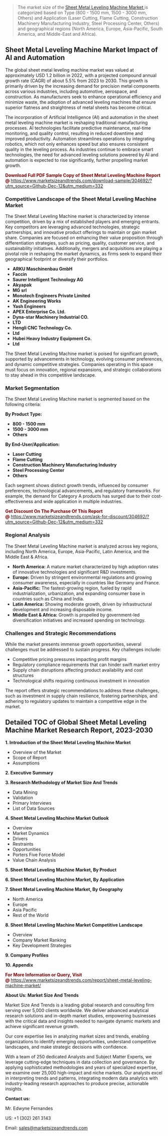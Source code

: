 <blockquote><p>The market size of the <a href="https://www.marketsizeandtrends.com/download-sample/304692/?utm_source=Github-Dec-12&amp;utm_medium=332" target="_blank">Sheet Metal Leveling Machine Market </a>is categorized based on Type (800 - 1500 mm, 1500 - 3000 mm, Others) and Application (Laser Cutting, Flame Cutting, Construction Machinery Manufacturing Industry, Steel Processing Center, Others) and geographical regions (North America, Europe, Asia-Pacific, South America, and Middle-East and Africa).</p></blockquote><p><h2>Sheet Metal Leveling Machine Market Impact of AI and Automation</h2><p>The global sheet metal leveling machine market was valued at approximately USD 1.2 billion in 2022, with a projected compound annual growth rate (CAGR) of about 5.5% from 2023 to 2030. This growth is primarily driven by the increasing demand for precision metal components across various industries, including automotive, aerospace, and construction. As manufacturers seek to enhance operational efficiency and minimize waste, the adoption of advanced leveling machines that ensure superior flatness and straightness of metal sheets has become critical.</p><p>The incorporation of Artificial Intelligence (AI) and automation in the sheet metal leveling machine market is reshaping traditional manufacturing processes. AI technologies facilitate predictive maintenance, real-time monitoring, and quality control, resulting in reduced downtime and improved productivity. Automation streamlines operations by integrating robotics, which not only enhances speed but also ensures consistent quality in the leveling process. As industries continue to embrace smart technologies, the need for advanced leveling solutions powered by AI and automation is expected to rise significantly, further propelling market growth.</p></p><p><strong><span style="color: #800000;">Download Full PDF Sample Copy of Sheet Metal Leveling Machine Report @</span>&nbsp;</strong><a href="https://www.marketsizeandtrends.com/download-sample/304692/?utm_source=Github-Dec-12&amp;utm_medium=332">https://www.marketsizeandtrends.com/download-sample/304692/?utm_source=Github-Dec-12&amp;utm_medium=332</a></p><h3>Competitive Landscape of the Sheet Metal Leveling Machine Market</h3><p>The Sheet Metal Leveling Machine market is characterized by intense competition, driven by a mix of established players and emerging entrants. Key competitors are leveraging advanced technologies, strategic partnerships, and innovative product offerings to maintain or gain market share. Companies are focused on enhancing their value proposition through differentiation strategies, such as pricing, quality, customer service, and sustainability initiatives. Additionally, mergers and acquisitions are playing a pivotal role in reshaping the market dynamics, as firms seek to expand their geographical footprint or diversify their portfolios.</p><p><strong><p><ul><li>ARKU Maschinenbau GmbH </li><li> Faccin </li><li> Saurer Intelligent Technology AG </li><li> Akyapak </li><li> MG srl </li><li> Monotech Engineers Private Limited </li><li> AK Engineering Works </li><li> Yash Engineers </li><li> APEX Enterprise Co. Ltd. </li><li> Dyna-star Machinery Industrial CO. </li><li> LTD </li><li> Hengli CNC Technology Co. </li><li> Ltd </li><li> Hubei Heavy Industry Equipment Co. </li><li> Ltd</p></li></ul></p></strong></p><p>The Sheet Metal Leveling Machine market is poised for significant growth, supported by advancements in technology, evolving consumer preferences, and dynamic competitive strategies. Companies operating in this space must focus on innovation, regional expansions, and strategic collaborations to stay ahead in this competitive landscape.</p><h3>Market Segmentation</h3><p>The Sheet Metal Leveling Machine market is segmented based on the following criteria:</p><p><strong>By Product Type:</strong></p><p><strong><p><ul><li>800 - 1500 mm </li><li> 1500 - 3000 mm </li><li> Others</p></li></ul></p></strong></p><p><strong>By End-User/Application:</strong></p><p><strong><p><ul><li>Laser Cutting </li><li> Flame Cutting </li><li> Construction Machinery Manufacturing Industry </li><li> Steel Processing Center </li><li> Others</p></li></ul></p></strong></p><p>Each segment shows distinct growth trends, influenced by consumer preferences, technological advancements, and regulatory frameworks. For example, the demand for Category A products has surged due to their cost-effectiveness and wide application in multiple industries.</p><p><strong><span style="color: #800000;">Get Discount On The Purchase Of This Report @&nbsp;</span></strong><a href="https://www.marketsizeandtrends.com/ask-for-discount/304692/?utm_source=Github-Dec-12&amp;utm_medium=332">https://www.marketsizeandtrends.com/ask-for-discount/304692/?utm_source=Github-Dec-12&amp;utm_medium=332</a></p><h3>Regional Analysis</h3><p>The Sheet Metal Leveling Machine market is analyzed across key regions, including North America, Europe, Asia-Pacific, Latin America, and the Middle East &amp; Africa.</p><ul><li><strong>North America:</strong> A mature market characterized by high adoption rates of innovative technologies and significant R&amp;D investments.</li><li><strong>Europe:</strong> Driven by stringent environmental regulations and growing consumer awareness, especially in countries like Germany and France.</li><li><strong>Asia-Pacific:</strong> The fastest-growing region, fueled by rapid industrialization, urbanization, and expanding consumer base in countries such as China and India.</li><li><strong>Latin America:</strong> Showing moderate growth, driven by infrastructural development and increasing disposable income.</li><li><strong>Middle East &amp; Africa:</strong> Growth is propelled by government-led diversification initiatives and increased spending on technology.</li></ul><h3>Challenges and Strategic Recommendations</h3><p>While the market presents immense growth opportunities, several challenges must be addressed to sustain progress. Key challenges include:</p><ul><li>Competitive pricing pressures impacting profit margins</li><li>Regulatory compliance requirements that can hinder swift market entry</li><li>Supply chain disruptions affecting product availability and cost structures</li><li>Technological shifts requiring continuous investment in innovation</li></ul><p>The report offers strategic recommendations to address these challenges, such as investment in supply chain resilience, fostering partnerships, and adhering to regulatory updates to maintain a competitive edge in the market.</p><h2>Detailed TOC of Global Sheet Metal Leveling Machine Market Research Report, 2023-2030</h2><p><strong>1. Introduction of the Sheet Metal Leveling Machine Market</strong></p><ul><li>Overview of the Market</li><li>Scope of Report</li><li>Assumptions&nbsp;</li></ul><p><strong>2. Executive Summary</strong></p><p><strong>3. Research Methodology of <strong>Market Size And Trends</strong></strong></p><ul><li>Data Mining</li><li>Validation</li><li>Primary Interviews</li><li>List of Data Sources&nbsp;</li></ul><p><strong>4. Sheet Metal Leveling Machine Market Outlook</strong></p><ul><li>Overview</li><li>Market Dynamics</li><li>Drivers</li><li>Restraints</li><li>Opportunities</li><li>Porters Five Force Model</li><li>Value Chain Analysis&nbsp;</li></ul><p><strong>5. Sheet Metal Leveling Machine Market, By Product</strong></p><p><strong>6. Sheet Metal Leveling Machine Market, By Application</strong></p><p><strong>7. Sheet Metal Leveling Machine Market, By Geography</strong></p><ul><li>North America</li><li>Europe</li><li>Asia Pacific</li><li>Rest of the World&nbsp;</li></ul><p><strong>8. Sheet Metal Leveling Machine Market Competitive Landscape</strong></p><ul><li>Overview</li><li>Company Market Ranking</li><li>Key Development Strategies&nbsp;</li></ul><p><strong>9. Company Profiles</strong></p><p><strong>10. Appendix</strong></p><p><strong><span style="color: #800000;">For More Information or Query, Visit @&nbsp;</span></strong><a href="https://www.marketsizeandtrends.com/report/sheet-metal-leveling-machine-market/">https://www.marketsizeandtrends.com/report/sheet-metal-leveling-machine-market/</a></p><p></p><p><strong>About Us:&nbsp;Market Size And Trends</strong></p><p>Market Size And Trends&nbsp;is a leading global research and consulting firm serving over 5,000 clients worldwide. We deliver advanced analytical research solutions and in-depth market studies, empowering businesses with the critical data and insights needed to navigate dynamic markets and achieve significant revenue growth.</p><p>Our core expertise lies in analyzing market sizes and trends, enabling organizations to identify emerging opportunities, understand competitive landscapes, and make strategic decisions with confidence.</p><p>With a team of 250 dedicated Analysts and Subject Matter Experts, we leverage cutting-edge techniques in data collection and governance. By applying sophisticated methodologies and years of specialized expertise, we examine over 25,000 high-impact and niche markets. Our analysts excel in interpreting trends and patterns, integrating modern data analytics with industry-leading research approaches to produce precise, actionable insights.</p><p><strong>Contact us:</strong></p><p>Mr. Edwyne Fernandes</p><p>US: +1 (302) 261 3143</p><p>Email: <a href="mailto:sales@marketsizeandtrends.com">sales@marketsizeandtrends.com</a>&nbsp;</p>
